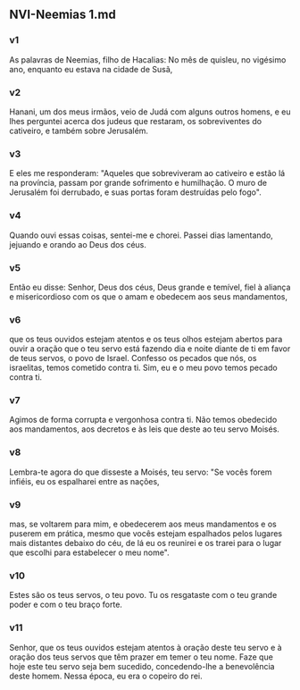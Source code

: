 ## NVI-Neemias 1.md
### v1
 As palavras de Neemias, filho de Hacalias: No mês de quisleu, no vigésimo ano, enquanto eu estava na cidade de Susã,
### v2
 Hanani, um dos meus irmãos, veio de Judá com alguns outros homens, e eu lhes perguntei acerca dos judeus que restaram, os sobreviventes do cativeiro, e também sobre Jerusalém.
### v3
 E eles me responderam: "Aqueles que sobreviveram ao cativeiro e estão lá na província, passam por grande sofrimento e humilhação. O muro de Jerusalém foi derrubado, e suas portas foram destruídas pelo fogo".
### v4
 Quando ouvi essas coisas, sentei-me e chorei. Passei dias lamentando, jejuando e orando ao Deus dos céus.
### v5
 Então eu disse: Senhor, Deus dos céus, Deus grande e temível, fiel à aliança e misericordioso com os que o amam e obedecem aos seus mandamentos,
### v6
 que os teus ouvidos estejam atentos e os teus olhos estejam abertos para ouvir a oração que o teu servo está fazendo dia e noite diante de ti em favor de teus servos, o povo de Israel. Confesso os pecados que nós, os israelitas, temos cometido contra ti. Sim, eu e o meu povo temos pecado contra ti.
### v7
 Agimos de forma corrupta e vergonhosa contra ti. Não temos obedecido aos mandamentos, aos decretos e às leis que deste ao teu servo Moisés.
### v8
 Lembra-te agora do que disseste a Moisés, teu servo: "Se vocês forem infiéis, eu os espalharei entre as nações,
### v9
 mas, se voltarem para mim, e obedecerem aos meus mandamentos e os puserem em prática, mesmo que vocês estejam espalhados pelos lugares mais distantes debaixo do céu, de lá eu os reunirei e os trarei para o lugar que escolhi para estabelecer o meu nome".
### v10
 Estes são os teus servos, o teu povo. Tu os resgataste com o teu grande poder e com o teu braço forte.
### v11
 Senhor, que os teus ouvidos estejam atentos à oração deste teu servo e à oração dos teus servos que têm prazer em temer o teu nome. Faze que hoje este teu servo seja bem sucedido, concedendo-lhe a benevolência deste homem. Nessa época, eu era o copeiro do rei.
